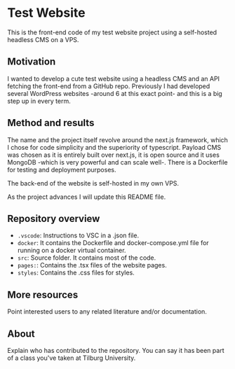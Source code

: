 # Test Website

This is the front-end code of my test website project using a self-hosted headless CMS on a VPS.

## Motivation

I wanted to develop a cute test website using a headless CMS and an API fetching the front-end from a GitHub repo. Previously I had developed several WordPress websites -around 6 at this exact point- and this is a big step up in every term.

## Method and results

The name and the project itself revolve around the next.js framework, which I chose for code simplicity and the superiority of typescript. Payload CMS was chosen as it is entirely built over next.js, it is open source and it uses MongoDB -which is very powerful and can scale well-. There is a Dockerfile for testing and deployment purposes.

The back-end of the website is self-hosted in my own VPS.

As the project advances I will update this README file.

## Repository overview

- `.vscode`: Instructions to VSC in a .json file.
- `docker`: It contains the Dockerfile and docker-compose.yml file for running on a docker virtual container.
- `src`: Source folder. It contains most of the code.
- `pages:`: Contains the .tsx files of the website pages.
- `styles`: Contains the .css files for styles.

## More resources

Point interested users to any related literature and/or documentation.

## About

Explain who has contributed to the repository. You can say it has been part of a class you've taken at Tilburg University.
